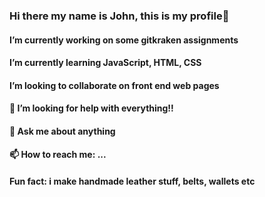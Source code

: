 ### Hi there my name is John, this is my profile👋

<body>
<color="blue>
<h4>I’m currently working on some gitkraken assignments</h4>
<h4> I’m currently learning JavaScript, HTML, CSS</h4>
<h4>I’m looking to collaborate on front end web pages</h4>
<h4>🤔 I’m looking for help with everything!!</h4>
<h4>💬 Ask me about anything</h4>
<h4>📫 How to reach me: ...</h4>

<h4> Fun fact: i make handmade leather stuff, belts, wallets etc </h3>
  </body>
